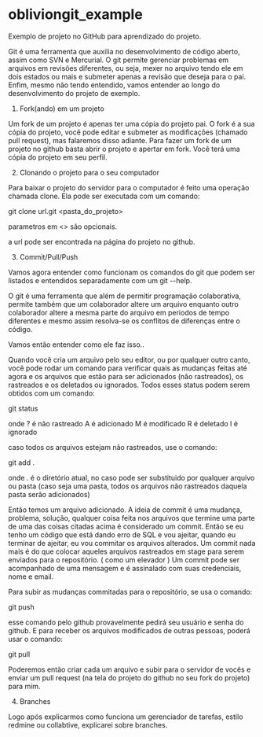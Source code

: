 obliviongit_example
===================

Exemplo de projeto no GitHub para aprendizado do projeto.

Git é uma ferramenta que auxilia no desenvolvimento de código aberto, assim como SVN e Mercurial. O git permite gerenciar problemas em arquivos em revisões diferentes, ou seja, mexer no arquivo tendo ele em dois estados ou mais e submeter apenas a revisão que deseja para o pai. Enfim, mesmo não tendo entendido, vamos entender ao longo do desenvolvimento do projeto de exemplo.

1. Fork(ando) em um projeto

Um fork de um projeto é apenas ter uma cópia do projeto pai. O fork é a sua cópia do projeto, você pode editar e submeter as modificações (chamado pull request), mas falaremos disso adiante. Para fazer um fork de um projeto no github basta abrir o projeto e apertar em fork. Você terá uma cópia do projeto em seu perfil.

2. Clonando o projeto para o seu computador

Para baixar o projeto do servidor para o computador é feito uma operação chamada clone. Ela pode ser executada com um comando:

git clone url.git <pasta_do_projeto>

parametros em <> são opcionais.

a url pode ser encontrada na página do projeto no github.

3. Commit/Pull/Push

Vamos agora entender como funcionam os comandos do git que podem ser listados e entendidos separadamente com um git --help.

O git é uma ferramenta que além de permitir programação colaborativa, permite também que um colaborador altere um arquivo enquanto outro colaborador altere a mesma parte do arquivo em periodos de tempo diferentes e mesmo assim resolva-se os conflitos de diferenças entre o código.

Vamos então entender como ele faz isso..

Quando você cria um arquivo pelo seu editor, ou por qualquer outro canto, você pode rodar um comando para verificar quais as mudanças feitas até agora e os arquivos que estão para ser adicionados (não rastreados), os rastreados e os deletados ou ignorados. Todos esses status podem serem obtidos com um comando:

git status

onde ? é não rastreado
A é adicionado
M é modificado
R é deletado
I é ignorado

caso todos os arquivos estejam não rastreados, use o comando:

git add .

onde . é o diretório atual, no caso pode ser substituido por qualquer arquivo ou pasta (caso seja uma pasta, todos os arquivos não rastreados daquela pasta serão adicionados)

Então temos um arquivo adicionado. A ideia de commit é uma mudança, problema, solução, qualquer coisa feita nos arquivos que termine uma parte de uma das coisas citadas acima é considerado um commit. Então se eu tenho um código que está dando erro de SQL e vou ajeitar, quando eu terminar de ajeitar, eu vou commitar os arquivos alterados. Um commit nada mais é do que colocar aqueles arquivos rastreados em stage para serem enviados para o repositório. ( como um elevador )
Um commit pode ser acompanhado de uma mensagem e é assinalado com suas credenciais, nome e email.

Para subir as mudanças commitadas para o repositório, se usa o comando:

git push

esse comando pelo github provavelmente pedirá seu usuário e senha do github.
E para receber os arquivos modificados de outras pessoas, poderá usar o comando:

git pull

Poderemos então criar cada um arquivo e subir para o servidor de vocês e enviar um pull request (na tela do projeto do github no seu fork do projeto) para mim.

4. Branches

Logo após explicarmos como funciona um gerenciador de tarefas, estilo redmine ou collabtive, explicarei sobre branches.
